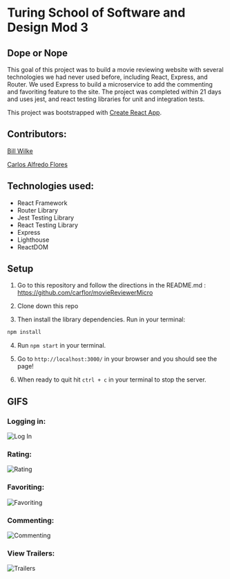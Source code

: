 # Turing School of Software and Design Mod 3

## Dope or Nope

This goal of this project was to build a movie reviewing website with several technologies we had never used before, including React, Express, and Router. We used Express to build a microservice to add the commenting and favoriting feature to the site. The project was completed within 21 days and uses jest, and react testing libraries for unit and integration tests. 

This project was bootstrapped with [Create React App](https://github.com/facebook/create-react-app).

## Contributors: 

[Bill Wilke](https://github.com/Billwilke42)

[Carlos Alfredo Flores](https://github.com/carflor)

## Technologies used:
  - React Framework
  - Router Library
  - Jest Testing Library
  - React Testing Library
  - Express
  - Lighthouse
  - ReactDOM

## Setup

1. Go to this repository and follow the directions in the README.md : https://github.com/carflor/movieReviewerMicro

2. Clone down this repo

3. Then install the library dependencies. Run in your terminal:

```bash
npm install
```

4. Run `npm start` in your terminal. 

5. Go to `http://localhost:3000/` in your browser and you should see the page!

6. When ready to quit hit `ctrl + c` in your terminal to stop the server.


## GIFS
### Logging in:
![Log In](https://media.giphy.com/media/J4ribafDOuCgOYEPp8/giphy.gif)

### Rating:
![Rating](https://media.giphy.com/media/gfBomw8Qh1Fbq6Pr9h/giphy.gif)

### Favoriting: 
![Favoriting](https://media.giphy.com/media/JmVOQxaPnvsYsz7LNs/giphy.gif)

### Commenting: 
![Commenting](https://media.giphy.com/media/H4cehqFZnBlwC6A5Ov/giphy.gif)

### View Trailers: 
![Trailers](https://media.giphy.com/media/LrWQdMSAFCI8ojhr9h/giphy.gif)
